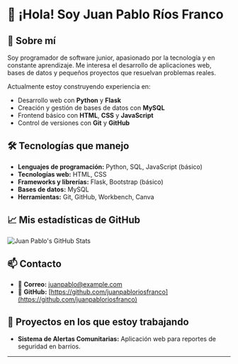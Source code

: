 # 👋 ¡Hola! Soy Juan Pablo Ríos Franco

## 📌 Sobre mí
Soy programador de software junior, apasionado por la tecnología y en constante aprendizaje. Me interesa el desarrollo de aplicaciones web, bases de datos y pequeños proyectos que resuelvan problemas reales.

Actualmente estoy construyendo experiencia en:
- Desarrollo web con **Python** y **Flask**
- Creación y gestión de bases de datos con **MySQL**
- Frontend básico con **HTML**, **CSS** y **JavaScript**
- Control de versiones con **Git** y **GitHub**

## 🛠️ Tecnologías que manejo
- **Lenguajes de programación:** Python, SQL, JavaScript (básico)
- **Tecnologías web:** HTML, CSS
- **Frameworks y librerías:** Flask, Bootstrap (básico)
- **Bases de datos:** MySQL
- **Herramientas:** Git, GitHub, Workbench, Canva

## 📈 Mis estadísticas de GitHub
![Juan Pablo's GitHub Stats](https://github-readme-stats.vercel.app/api?username=juanpabloriosfranco&show_icons=true&theme=github_dark)

## 📫 Contacto
- 📧 **Correo:** juanpablo@example.com
- 🔗 **GitHub:** [https://github.com/juanpabloriosfranco](https://github.com/juanpabloriosfranco)

## 📂 Proyectos en los que estoy trabajando
- **Sistema de Alertas Comunitarias:** Aplicación web para reportes de seguridad en barrios.
---
